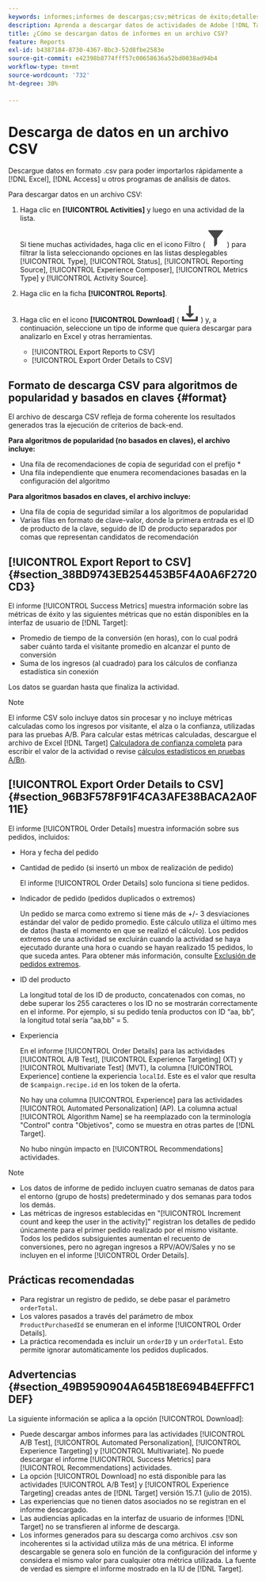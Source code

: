```yaml
---
keywords: informes;informes de descargas;csv;métricas de éxito;detalles de pedidos
description: Aprenda a descargar datos de actividades de Adobe [!DNL Target] en formato CVS para importarlos rápidamente a Excel, Access u otros programas de análisis de datos.
title: ¿Cómo se descargan datos de informes en un archivo CSV?
feature: Reports
exl-id: b4387184-8730-4367-8bc3-52d8fbe2583e
source-git-commit: e42398b8774fff57c00658636a52bd0038ad94b4
workflow-type: tm+mt
source-wordcount: '732'
ht-degree: 30%

---
```


# Descarga de datos en un archivo CSV

Descargue datos en formato .csv para poder importarlos rápidamente a [!DNL Excel], [!DNL Access] u otros programas de análisis de datos.

Para descargar datos en un archivo CSV:

1. Haga clic en **[!UICONTROL Activities]** y luego en una actividad de la lista.

   Si tiene muchas actividades, haga clic en el icono Filtro ( ![Icono de filtro](/help/main/assets/icons/Filter.svg) ) para filtrar la lista seleccionando opciones en las listas desplegables [!UICONTROL Type], [!UICONTROL Status], [!UICONTROL Reporting Source], [!UICONTROL Experience Composer], [!UICONTROL Metrics Type] y [!UICONTROL Activity Source].

1. Haga clic en la ficha **[!UICONTROL Reports]**.
1. Haga clic en el icono **[!UICONTROL Download]** ( ![Icono de descarga](/help/main/assets/icons/Download.svg) ) y, a continuación, seleccione un tipo de informe que quiera descargar para analizarlo en Excel y otras herramientas.

   * [!UICONTROL Export Reports to CSV]
   * [!UICONTROL Export Order Details to CSV]

## Formato de descarga CSV para algoritmos de popularidad y basados en claves {#format}

El archivo de descarga CSV refleja de forma coherente los resultados generados tras la ejecución de criterios de back-end.

**Para algoritmos de popularidad (no basados en claves), el archivo incluye:**

* Una fila de recomendaciones de copia de seguridad con el prefijo *
* Una fila independiente que enumera recomendaciones basadas en la configuración del algoritmo

**Para algoritmos basados en claves, el archivo incluye:**

* Una fila de copia de seguridad similar a los algoritmos de popularidad
* Varias filas en formato de clave-valor, donde la primera entrada es el ID de producto de la clave, seguido de ID de producto separados por comas que representan candidatos de recomendación

## [!UICONTROL Export Report to CSV] {#section_38BD9743EB254453B5F4A0A6F2720CD3}

El informe [!UICONTROL Success Metrics] muestra información sobre las métricas de éxito y las siguientes métricas que no están disponibles en la interfaz de usuario de [!DNL Target]:

* Promedio de tiempo de la conversión (en horas), con lo cual podrá saber cuánto tarda el visitante promedio en alcanzar el punto de conversión
* Suma de los ingresos (al cuadrado) para los cálculos de confianza estadística sin conexión

Los datos se guardan hasta que finaliza la actividad.

>[!NOTE]
>
>El informe CSV solo incluye datos sin procesar y no incluye métricas calculadas como los ingresos por visitante, el alza o la confianza, utilizadas para las pruebas A/B. Para calcular estas métricas calculadas, descargue el archivo de Excel [!DNL Target] [Calculadora de confianza completa](/help/main/assets/complete_confidence_calculator.xlsx) para escribir el valor de la actividad o revise [cálculos estadísticos en pruebas A/Bn](/help/main/c-reports/statistical-methodology/statistical-calculations.md).

## [!UICONTROL Export Order Details to CSV] {#section_96B3F578F91F4CA3AFE38BACA2A0F11E}

El informe [!UICONTROL Order Details] muestra información sobre sus pedidos, incluidos:

* Hora y fecha del pedido
* Cantidad de pedido (si insertó un mbox de realización de pedido)

  El informe [!UICONTROL Order Details] solo funciona si tiene pedidos.

* Indicador de pedido (pedidos duplicados o extremos)

  Un pedido se marca como extremo si tiene más de +/- 3 desviaciones estándar del valor de pedido promedio. Este cálculo utiliza el último mes de datos (hasta el momento en que se realizó el cálculo). Los pedidos extremos de una actividad se excluirán cuando la actividad se haya ejecutado durante una hora o cuando se hayan realizado 15 pedidos, lo que suceda antes. Para obtener más información, consulte [Exclusión de pedidos extremos](/help/main/c-reports/c-report-settings/excluding-extreme-orders.md#task_2AE7743FFCDD466DAEEB720BE5F33DAA).

* ID del producto

  La longitud total de los ID de producto, concatenados con comas, no debe superar los 255 caracteres o los ID no se mostrarán correctamente en el informe. Por ejemplo, si su pedido tenía productos con ID “aa, bb”, la longitud total sería “aa,bb” = 5.

* Experiencia

  En el informe [!UICONTROL Order Details] para las actividades [!UICONTROL A/B Test], [!UICONTROL Experience Targeting] (XT) y [!UICONTROL Multivariate Test] (MVT), la columna [!UICONTROL Experience] contiene la experiencia `localId`. Este es el valor que resulta de `$campaign.recipe.id` en los token de la oferta.

  No hay una columna [!UICONTROL Experience] para las actividades [!UICONTROL Automated Personalization] (AP). La columna actual [!UICONTROL Algorithm Name] se ha reemplazado con la terminología &quot;Control&quot; contra &quot;Objetivos&quot;, como se muestra en otras partes de [!DNL Target].

  No hubo ningún impacto en [!UICONTROL Recommendations] actividades.

>[!NOTE]
>
>* Los datos de informe de pedido incluyen cuatro semanas de datos para el entorno (grupo de hosts) predeterminado y dos semanas para todos los demás.
>* Las métricas de ingresos establecidas en &quot;[!UICONTROL Increment count and keep the user in the activity]&quot; registran los detalles de pedido únicamente para el primer pedido realizado por el mismo visitante. Todos los pedidos subsiguientes aumentan el recuento de conversiones, pero no agregan ingresos a RPV/AOV/Sales y no se incluyen en el informe [!UICONTROL Order Details].

## Prácticas recomendadas  

* Para registrar un registro de pedido, se debe pasar el parámetro `orderTotal`.
* Los valores pasados a través del parámetro de mbox `ProductPurchasedId` se enumeran en el informe [!UICONTROL Order Details].
* La práctica recomendada es incluir un `orderID` y un `orderTotal`. Esto permite ignorar automáticamente los pedidos duplicados.

## Advertencias  {#section_49B9590904A645B18E694B4EFFFC1DEF}

La siguiente información se aplica a la opción [!UICONTROL Download]:

* Puede descargar ambos informes para las actividades [!UICONTROL A/B Test], [!UICONTROL Automated Personalization], [!UICONTROL Experience Targeting] y [!UICONTROL Multivariate]. No puede descargar el informe [!UICONTROL Success Metrics] para [!UICONTROL Recommendations] actividades.
* La opción [!UICONTROL Download] no está disponible para las actividades [!UICONTROL A/B Test] y [!UICONTROL Experience Targeting] creadas antes de [!DNL Target] versión 15.7.1 (julio de 2015).
* Las experiencias que no tienen datos asociados no se registran en el informe descargado.
* Las audiencias aplicadas en la interfaz de usuario de informes [!DNL Target] no se transfieren al informe de descarga.
* Los informes generados para su descarga como archivos .csv son incoherentes si la actividad utiliza más de una métrica. El informe descargable se genera solo en función de la configuración del informe y considera el mismo valor para cualquier otra métrica utilizada. La fuente de verdad es siempre el informe mostrado en la IU de [!DNL Target].
